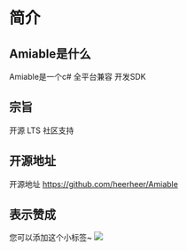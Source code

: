 # 简介
## Amiable是什么
Amiable是一个c# 全平台兼容 开发SDK

## 宗旨
开源 LTS 社区支持

## 开源地址
开源地址 https://github.com/heerheer/Amiable

## 表示赞成

您可以添加这个小标签~
![](https://img.shields.io/badge/Amiable-v1-orange)
